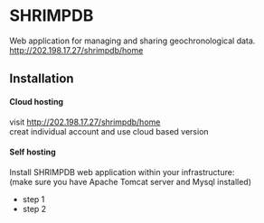 SHRIMPDB
===
Web application for managing and sharing geochronological data.  <br>
http://202.198.17.27/shrimpdb/home<br>
## Installation
#### Cloud hosting
visit http://202.198.17.27/shrimpdb/home<br>
creat individual account and use cloud based version
#### Self hosting
Install SHRIMPDB web application within your infrastructure:<br>
(make sure you have Apache Tomcat server and Mysql installed)<br>
* step 1
* step 2
